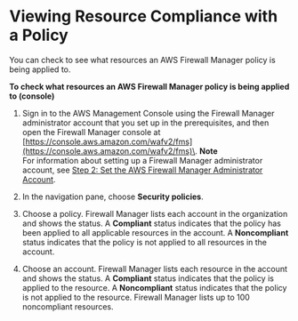 # Viewing Resource Compliance with a Policy<a name="fms-compliance"></a>

You can check to see what resources an AWS Firewall Manager policy is being applied to\.<a name="fms-compliance-procedure"></a>

**To check what resources an AWS Firewall Manager policy is being applied to \(console\)**

1. Sign in to the AWS Management Console using the Firewall Manager administrator account that you set up in the prerequisites, and then open the Firewall Manager console at [https://console.aws.amazon.com/wafv2/fms](https://console.aws.amazon.com/wafv2/fms)\. 
**Note**  
For information about setting up a Firewall Manager administrator account, see [Step 2: Set the AWS Firewall Manager Administrator Account](enable-integration.md)\.

1. In the navigation pane, choose **Security policies**\.

1. Choose a policy\. Firewall Manager lists each account in the organization and shows the status\. A **Compliant** status indicates that the policy has been applied to all applicable resources in the account\. A **Noncompliant** status indicates that the policy is not applied to all resources in the account\.

1. Choose an account\. Firewall Manager lists each resource in the account and shows the status\. A **Compliant** status indicates that the policy is applied to the resource\. A **Noncompliant** status indicates that the policy is not applied to the resource\. Firewall Manager lists up to 100 noncompliant resources\.